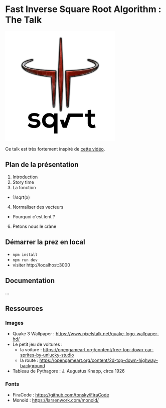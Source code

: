 # Fast Inverse Square Root Algorithm : The Talk

![logo](/public/logo.png)

Ce talk est très fortement inspiré de [cette vidéo](https://www.youtube.com/watch?v=p8u_k2LIZyo&ab_channel=Nemean). 

## Plan de la présentation

1. Introduction
2. Story time
3. La fonction
  - 1/sqrt(x)
4. Normaliser des vecteurs
  - Pourquoi c'est lent ?
6. Petons nous le crâne

## Démarrer la prez en local

- `npm install`
- `npm run dev`
- visiter http://localhost:3000

## Documentation

...

## Ressources

### Images

- Quake 3 Wallpaper : https://www.pixelstalk.net/quake-logo-wallpaper-hd/
- Le petit jeu de voitures :
  - la voiture : https://opengameart.org/content/free-top-down-car-sprites-by-unlucky-studio
  - la route : https://opengameart.org/content/2d-top-down-highway-background
- Tableau de Pythagore : J. Augustus Knapp, circa 1926

### Fonts

- FiraCode : https://github.com/tonsky/FiraCode
- Monoid : https://larsenwork.com/monoid/
